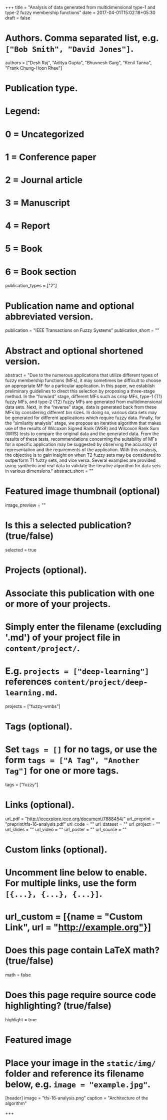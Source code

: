 +++
title = "Analysis of data generated from multidimensional type-1 and type-2 fuzzy membership functions"
date = 2017-04-01T15:02:18+05:30
draft = false

# Authors. Comma separated list, e.g. `["Bob Smith", "David Jones"]`.
authors = ["Desh Raj", "Aditya Gupta", "Bhuvnesh Garg", "Kenil Tanna", "Frank Chung-Hoon Rhee"]

# Publication type.
# Legend:
# 0 = Uncategorized
# 1 = Conference paper
# 2 = Journal article
# 3 = Manuscript
# 4 = Report
# 5 = Book
# 6 = Book section
publication_types = ["2"]

# Publication name and optional abbreviated version.
publication = "IEEE Transactions on Fuzzy Systems"
publication_short = ""

# Abstract and optional shortened version.
abstract = "Due to the numerous applications that utilize different types of fuzzy membership functions (MFs), it may sometimes be difficult to choose an appropriate MF for a particular application. In this paper, we establish preliminary guidelines to direct this selection by proposing a three-stage method. In the “forward” stage, different MFs such as crisp MFs, type-1 (T1) fuzzy MFs, and type-2 (T2) fuzzy MFs are generated from multidimensional data sets. Next, in the “reverse” stage, data is generated back from these MFs by considering different bin sizes. In doing so, various data sets may be generated for different applications which require fuzzy data. Finally, for the “similarity analysis” stage, we propose an iterative algorithm that makes use of the results of Wilcoxon Signed Rank (WSR) and Wilcoxon Rank Sum (WRS) tests to compare the original data and the generated data. From the results of these tests, recommendations concerning the suitability of MFs for a specific application may be suggested by observing the accuracy of representation and the requirements of the application. With this analysis, the objective is to gain insight on when T2 fuzzy sets may be considered to outperform T1 fuzzy sets, and vice versa. Several examples are provided using synthetic and real data to validate the iterative algorithm for data sets in various dimensions."
abstract_short = ""

# Featured image thumbnail (optional)
image_preview = ""

# Is this a selected publication? (true/false)
selected = true

# Projects (optional).
#   Associate this publication with one or more of your projects.
#   Simply enter the filename (excluding '.md') of your project file in `content/project/`.
#   E.g. `projects = ["deep-learning"]` references `content/project/deep-learning.md`.
projects = ["fuzzy-wmbs"]

# Tags (optional).
#   Set `tags = []` for no tags, or use the form `tags = ["A Tag", "Another Tag"]` for one or more tags.
tags = ["fuzzy"]

# Links (optional).
url_pdf = "http://ieeexplore.ieee.org/document/7888454/"
url_preprint = "preprint/tfs-16-analysis.pdf"
url_code = ""
url_dataset = ""
url_project = ""
url_slides = ""
url_video = ""
url_poster = ""
url_source = ""

# Custom links (optional).
#   Uncomment line below to enable. For multiple links, use the form `[{...}, {...}, {...}]`.
# url_custom = [{name = "Custom Link", url = "http://example.org"}]

# Does this page contain LaTeX math? (true/false)
math = false

# Does this page require source code highlighting? (true/false)
highlight = true

# Featured image
# Place your image in the `static/img/` folder and reference its filename below, e.g. `image = "example.jpg"`.
[header]
image = "tfs-16-analysis.png"
caption = "Architecture of the algorithm"

+++
